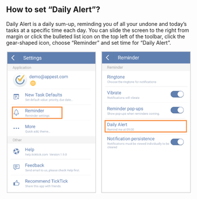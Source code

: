 ## How to set “Daily Alert”?
Daily Alert is a daily sum-up, reminding you of all your undone and today’s tasks at a specific time each day. You can slide the screen to the right from margin or click the bulleted list icon on the top left of the toolbar, click the gear-shaped icon, choose “Reminder” and set time for “Daily Alert”.

![](../images/image2.5.8W2.png)
